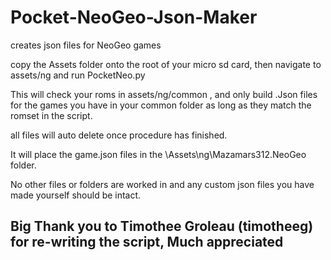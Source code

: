 # Pocket-NeoGeo-Json-Maker

creates json files for NeoGeo games

copy the Assets folder onto the root of your micro sd card, then navigate to assets/ng and run PocketNeo.py

This will check your roms in assets/ng/common , and only build .Json files for the games you have in your common folder as long as they match the romset in the script.

all files will auto delete once procedure has finished.

It will place the game.json files in the \Assets\ng\Mazamars312.NeoGeo folder.

No other files or folders are worked in and any custom json files you have made yourself should be intact. 

Big Thank you to Timothee Groleau (timotheeg) for re-writing the script, Much appreciated
---
